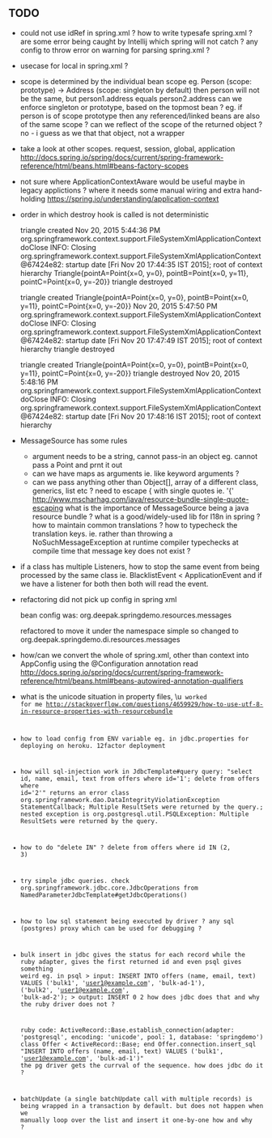 ## TODO

- could not use idRef in spring.xml ?
  how to write typesafe spring.xml ?
  are some error being caught by Intellij
  which spring will not catch ?
  any config to throw error on warning for parsing spring.xml ?
- usecase for local in spring.xml ?
- scope is determined by the individual bean scope
  eg. Person (scope: prototype) -> Address (scope: singleton by default)
  then person will not be the same, but person1.address equals person2.address
  can we enforce singleton or prototype,  based on the topmost bean ?
  eg. if person is of scope prototype then any referenced/linked beans are also
  of the same scope ?
  can we reflect of the scope of the returned object ?
  no - i guess as we that that object, not a wrapper
- take a look at other scopes. request, session, global, application
  http://docs.spring.io/spring/docs/current/spring-framework-reference/html/beans.html#beans-factory-scopes
- not sure where ApplicationContextAware would be useful
  maybe in legacy applictions ?
  where it needs some manual wiring and extra hand-holding
  https://spring.io/understanding/application-context
- order in which destroy hook is called is not deterministic

  triangle created
  Nov 20, 2015 5:44:36 PM org.springframework.context.support.FileSystemXmlApplicationContext doClose
  INFO: Closing org.springframework.context.support.FileSystemXmlApplicationContext@67424e82: startup date [Fri Nov 20 17:44:35 IST 2015]; root of context hierarchy
  Triangle{pointA=Point{x=0, y=0}, pointB=Point{x=0, y=11}, pointC=Point{x=0, y=-20}}
  triangle destroyed

  triangle created
  Triangle{pointA=Point{x=0, y=0}, pointB=Point{x=0, y=11}, pointC=Point{x=0, y=-20}}
  Nov 20, 2015 5:47:50 PM org.springframework.context.support.FileSystemXmlApplicationContext doClose
  INFO: Closing org.springframework.context.support.FileSystemXmlApplicationContext@67424e82: startup date [Fri Nov 20 17:47:49 IST 2015]; root of context hierarchy
  triangle destroyed

  triangle created
  Triangle{pointA=Point{x=0, y=0}, pointB=Point{x=0, y=11}, pointC=Point{x=0, y=-20}}
  triangle destroyed
  Nov 20, 2015 5:48:16 PM org.springframework.context.support.FileSystemXmlApplicationContext doClose
  INFO: Closing org.springframework.context.support.FileSystemXmlApplicationContext@67424e82: startup date [Fri Nov 20 17:48:16 IST 2015]; root of context hierarchy

- MessageSource has some rules
  - argument needs to be a string, cannot pass-in an object
    eg. cannot pass a Point and prnt it out
  - can we have maps as arguments ie. like keyword arguments ?
  - can we pass anything other than Object[], array of a different class, generics, list etc ?
  need to escape { with single quotes ie. '{'
  http://www.mscharhag.com/java/resource-bundle-single-quote-escaping
  what is the importance of MessageSource being a java resource bundle ?
  what is a good/widely-used lib for I18n in spring ?
  how to maintain common translations ?
  how to typecheck the translation keys. ie. rather than throwing a NoSuchMessageException at runtime
  compiler typechecks at compile time that message key does not exist ?
- if a class has multiple Listeners, how to stop the same event from being processed by the same class
  ie. BlacklistEvent < ApplicationEvent
  and if we have a listener for both
  then both will read the event.
- refactoring did not pick up config in spring xml

  bean config was:
  <bean id="messageSource" class="org.springframework.context.support.ResourceBundleMessageSource">
    <property name="basenames">
      <list>
        <value>org.deepak.springdemo.resources.messages</value>
      </list>
    </property>
  </bean>

  refactored to move it under the namespace simple
  so changed to org.deepak.springdemo.di.resources.messages
- how/can we convert the whole of spring.xml, other than context
  into AppConfig using the @Configuration annotation
  read http://docs.spring.io/spring/docs/current/spring-framework-reference/html/beans.html#beans-autowired-annotation-qualifiers
- what is the unicode situation in property files, \u<code> worked for me
  http://stackoverflow.com/questions/4659929/how-to-use-utf-8-in-resource-properties-with-resourcebundle
- how to load config from ENV variable eg. in jdbc.properties
  for deploying on heroku. 12factor deployment
- how will sql-injection work in JdbcTemplate#query
  query: "select id, name, email, text from offers where id='1'; delete from offers where id='2'"
  returns an error
  class org.springframework.dao.DataIntegrityViolationException StatementCallback; Multiple ResultSets were returned by the query.;
  nested exception is org.postgresql.util.PSQLException: Multiple ResultSets were returned by the query.
- how to do "delete IN" ?
  delete from offers where id IN (2, 3)
- try simple jdbc queries. check org.springframework.jdbc.core.JdbcOperations
  from NamedParameterJdbcTemplate#getJdbcOperations()
- how to low sql statement being executed by driver ?
  any sql (postgres) proxy which can be used for debugging ?
- bulk insert in jdbc gives the status for each record
  while the ruby adapter, gives the first returned id
  and even psql gives something weird
  eg. in psql > input: INSERT INTO offers (name, email, text) VALUES ('bulk1', 'user1@example.com', 'bulk-ad-1'), ('bulk2', 'user1@example.com', 'bulk-ad-2');
              > output: INSERT 0 2
  how does jdbc does that and why the ruby driver does not ?

  ruby code:
  ActiveRecord::Base.establish_connection(adapter: 'postgresql', encoding: 'unicode', pool: 1, database: 'springdemo')
  class Offer < ActiveRecord::Base; end
  Offer.connection.insert_sql "INSERT INTO offers (name, email, text) VALUES ('bulk1', 'user1@example.com', 'bulk-ad-1')"
  the pg driver gets the currval of the sequence. how does jdbc do it ?
- batchUpdate (a single batchUpdate call with multiple records)  is being wrapped in a transaction by default.
  but does not happen when we manually loop over the list and insert it one-by-one
  how and why ?
